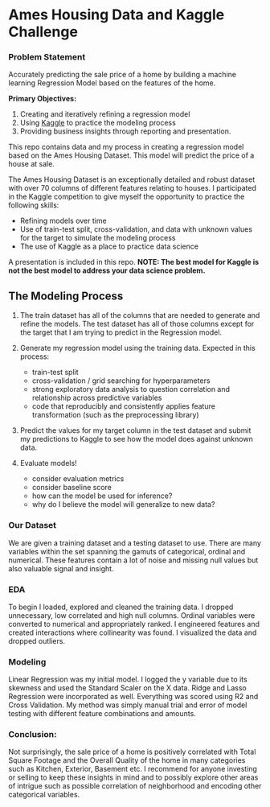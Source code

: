 # Ames Housing Data and Kaggle Challenge

### Problem Statement
Accurately predicting the sale price of a home by building a machine learning Regression Model based on the features of the home.

**Primary Objectives:**
1. Creating and iteratively refining a regression model
2. Using [Kaggle](https://www.kaggle.com/) to practice the modeling process
3. Providing business insights through reporting and presentation.

This repo contains data and my process in creating a regression model based on the Ames Housing Dataset. This model will predict the price of a house at sale.

The Ames Housing Dataset is an exceptionally detailed and robust dataset with over 70 columns of different features relating to houses. I participated in the Kaggle competition to give myself the opportunity to practice the following skills:

- Refining models over time
- Use of train-test split, cross-validation, and data with unknown values for the target to simulate the modeling process
- The use of Kaggle as a place to practice data science

A presentation is included in this repo.
**NOTE: The best model for Kaggle is not the best model to address your data science problem.**

## The Modeling Process

1. The train dataset has all of the columns that are needed to generate and refine the models. The test dataset has all of those columns except for the target that I am trying to predict in the Regression model.
2. Generate my regression model using the training data. Expected in this process:
    - train-test split
    - cross-validation / grid searching for hyperparameters
    - strong exploratory data analysis to question correlation and relationship across predictive variables
    - code that reproducibly and consistently applies feature transformation (such as the preprocessing library)
3. Predict the values for my target column in the test dataset and submit my predictions to Kaggle to see how the model does against unknown data.

4. Evaluate models!
    - consider evaluation metrics
    - consider baseline score
    - how can the model be used for inference?
    - why do I believe the model will generalize to new data?


### Our Dataset
We are given a training dataset and a testing dataset to use. There are many variables within the set spanning the gamuts of categorical, ordinal and numerical. These features contain a lot of noise and missing null values but also valuable signal and insight.

### EDA
To begin I loaded, explored and cleaned the training data. I dropped unnecessary, low correlated and high null columns. Ordinal variables were converted to numerical and appropriately ranked. I engineered features and created interactions where collinearity was found. I visualized the data and dropped outliers.

### Modeling
Linear Regression was my initial model. I logged the y variable due to its skewness and used the Standard Scaler on the X data. Ridge and Lasso Regression were incorporated as well. Everything was scored using R2 and Cross Validation. My method was simply manual trial and error of model testing with different feature combinations and amounts.

### Conclusion:
Not surprisingly, the sale price of a home is positively correlated with Total Square Footage and the Overall Quality of the home in many categories such as Kitchen, Exterior, Basement etc. I recommend for anyone investing or selling to keep these insights in mind and to possibly explore other areas of intrigue such as possible correlation of neighborhood and encoding other categorical variables.
